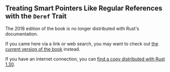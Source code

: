 ## Treating Smart Pointers Like Regular References with the `Deref` Trait

The 2018 edition of the book is no longer distributed with Rust's documentation.

If you came here via a link or web search, you may want to check out [the current
version of the book](../ch15-02-deref.md) instead.

If you have an internet connection, you can [find a copy distributed with
Rust
1.30](https://doc.rust-lang.org/1.30.0/book/2018-edition/ch15-02-deref.html).